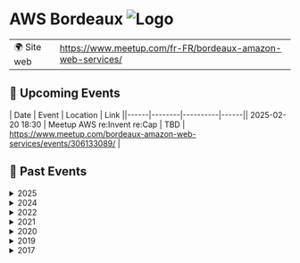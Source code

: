 # AWS Bordeaux ![Logo](https://example.com/logo-aws-bordeaux.png)

|                                |     |
| ------------------------------ | --- |
| 🌍 Site web                    | https://www.meetup.com/fr-FR/bordeaux-amazon-web-services/ |

<!-- EVENTS:START -->
## 📅 Upcoming Events
| Date | Event | Location | Link ||------|--------|----------|------|| 2025-02-20 18:30 | Meetup AWS re:Invent re:Cap | TBD | https://www.meetup.com/bordeaux-amazon-web-services/events/306133089/ |
## 📆 Past Events
<details>
<summary>2025</summary>

| Date | Event | Location | Link |
|------|--------|----------|------|
| 2025-02-20 18:30 | Meetup AWS re:Invent re:Cap | TBD | https://www.meetup.com/bordeaux-amazon-web-services/events/306133089/ |
</details>
<details>
<summary>2024</summary>

| Date | Event | Location | Link |
|------|--------|----------|------|
| 2024-11-14 18:30 | Meetup AWS Bordeaux : Serverless, FinOps, et GenAI | TBD | https://www.meetup.com/bordeaux-amazon-web-services/events/304288920/ |
</details>
<details>
<summary>2022</summary>

| Date | Event | Location | Link |
|------|--------|----------|------|
| 2022-05-11 19:00 | [Présentiel !] Meetup AWS Bordeaux #8 | TBD | https://www.meetup.com/bordeaux-amazon-web-services/events/285568376/ |
</details>
<details>
<summary>2021</summary>

| Date | Event | Location | Link |
|------|--------|----------|------|
| 2021-12-13 19:00 | Meetup AWS virtuel #12 - Migration | Online | https://www.meetup.com/bordeaux-amazon-web-services/events/282446411/ |
| 2021-11-16 19:00 | Meetup AWS virtuel #10 - IoT sur AWS | Online | https://www.meetup.com/bordeaux-amazon-web-services/events/281814921/ |
| 2021-09-15 19:00 | Meetup AWS virtuel #10 - Data sur AWS | Online | https://www.meetup.com/bordeaux-amazon-web-services/events/280378703/ |
| 2021-06-08 18:30 | Meetup virtuel AWS #9 - FinOps : Maitriser ses coûts dans le cloud | Online | https://www.meetup.com/bordeaux-amazon-web-services/events/278427584/ |
| 2021-05-19 18:30 | Meetup virtuel AWS #8 - La gestion de la scalabilité et des pics de charge | Online | https://www.meetup.com/bordeaux-amazon-web-services/events/278017587/ |
| 2021-03-31 18:00 | Meetup Special - Participez à une expérience d'apprentissage entre pairs | Online | https://www.meetup.com/bordeaux-amazon-web-services/events/277242569/ |
| 2021-03-30 09:00 | AWS Community Day France | Online | https://www.meetup.com/bordeaux-amazon-web-services/events/277030683/ |
| 2021-01-28 17:00 | AWS re:Invent 20 re:Cap - résumé des résumés pour les décideurs IT | Online | https://www.meetup.com/bordeaux-amazon-web-services/events/275581480/ |
| 2021-01-27 17:00 | AWS re:Invent 20 re:Cap - Informatique industrielle & technologies émergentes | Online | https://www.meetup.com/bordeaux-amazon-web-services/events/275581471/ |
| 2021-01-26 17:00 | AWS re:Invent 20 re:Cap - pour les responsables de la sécurité | Online | https://www.meetup.com/bordeaux-amazon-web-services/events/275581452/ |
| 2021-01-25 17:00 | AWS re:Invent 20 re:Cap - pour les administrateurs/trices de systèmes | Online | https://www.meetup.com/bordeaux-amazon-web-services/events/275581450/ |
| 2021-01-21 17:00 | AWS re:Invent 20 re:Cap - pour les développeurs / euses | Online | https://www.meetup.com/bordeaux-amazon-web-services/events/275581443/ |
| 2021-01-20 17:00 | AWS re:Invent 20 re:Cap - pour les ingénieurs de données (AIML) | Online | https://www.meetup.com/bordeaux-amazon-web-services/events/275581433/ |
| 2021-01-19 17:00 | AWS re:Invent 20 re:Cap - pour les analystes de données | Online | https://www.meetup.com/bordeaux-amazon-web-services/events/275581425/ |
| 2021-01-18 17:00 | AWS re:Invent 20 re:Cap - pour les architectes IT | Online | https://www.meetup.com/bordeaux-amazon-web-services/events/275581417/ |
</details>
<details>
<summary>2020</summary>

| Date | Event | Location | Link |
|------|--------|----------|------|
| 2020-11-19 18:30 | Meetup virtuel AWS #7 - Automatisation, orchestration et gouvernance sur AWS | Online | https://www.meetup.com/bordeaux-amazon-web-services/events/274511001/ |
| 2020-09-30 18:30 | AWS Virtual Meetup #6 - AWS et les media-techs | Online | https://www.meetup.com/bordeaux-amazon-web-services/events/273428797/ |
| 2020-07-30 18:00 | Live Coding with Bashar : Migration et transformation d'une app  | Online | https://www.meetup.com/bordeaux-amazon-web-services/events/wkzvrrybckbnc/ |
| 2020-07-23 18:00 | Live Coding with Bashar : Migration et transformation d'une app  | Online | https://www.meetup.com/bordeaux-amazon-web-services/events/wkzvrrybckbfc/ |
| 2020-07-16 18:00 | Live Coding with Bashar : Migration et transformation d'une app  | Online | https://www.meetup.com/bordeaux-amazon-web-services/events/wkzvrrybckbvb/ |
| 2020-07-09 18:00 | Live Coding with Bashar : Migration et transformation d'une app  | Online | https://www.meetup.com/bordeaux-amazon-web-services/events/wkzvrrybckbmb/ |
| 2020-07-02 18:00 | Live Coding with Bashar : Migration et transformation d'une app  | Online | https://www.meetup.com/bordeaux-amazon-web-services/events/wkzvrrybckbdb/ |
| 2020-07-01 19:00 | AWS Virtual Meetup #5 - Chaos engineering | Online | https://www.meetup.com/bordeaux-amazon-web-services/events/271494821/ |
| 2020-06-25 18:00 | Live Coding with Bashar : Migration et transformation d'une app  | Online | https://www.meetup.com/bordeaux-amazon-web-services/events/wkzvrrybcjbhc/ |
| 2020-06-18 18:00 | Live Coding with Bashar : Migration et transformation d'une app  | Online | https://www.meetup.com/bordeaux-amazon-web-services/events/wkzvrrybcjbxb/ |
| 2020-06-11 18:00 | Live Coding with Bashar : Migration et transformation d'une app  | Online | https://www.meetup.com/bordeaux-amazon-web-services/events/wkzvrrybcjbpb/ |
| 2020-06-04 18:00 | Live Coding with Bashar : Migration et transformation d'une app  | Online | https://www.meetup.com/bordeaux-amazon-web-services/events/wkzvrrybcjbgb/ |
| 2020-05-28 18:00 | Live Coding with Bashar : Migration et transformation d'une app  | Online | https://www.meetup.com/bordeaux-amazon-web-services/events/wkzvrrybchblc/ |
| 2020-05-21 18:00 | Live Coding with Bashar : Migration et transformation d'une app  | Online | https://www.meetup.com/bordeaux-amazon-web-services/events/wkzvrrybchbcc/ |
| 2020-05-14 18:00 | Live Coding with Bashar : Migration et transformation d'une app  | Online | https://www.meetup.com/bordeaux-amazon-web-services/events/wkzvrrybchbsb/ |
| 2020-05-07 18:00 | Live Coding with Bashar : Migration et transformation d'une app  | Online | https://www.meetup.com/bordeaux-amazon-web-services/events/wkzvrrybchbkb/ |
| 2020-04-23 18:50 | Meetup virtuel AWS #2 - L'orchestration Kubernetes sur AWS | Online | https://www.meetup.com/bordeaux-amazon-web-services/events/270058143/ |
| 2020-03-25 18:50 | Meetup virtuel AWS #1 - AWS dans l'univers du Gaming | Online | https://www.meetup.com/bordeaux-amazon-web-services/events/269643080/ |
| 2020-02-06 19:00 | Meetup AWS Bordeaux #7 - @Betclic - Résilience & sécurité sur AWS | TBD | https://www.meetup.com/bordeaux-amazon-web-services/events/267721451/ |
</details>
<details>
<summary>2019</summary>

| Date | Event | Location | Link |
|------|--------|----------|------|
| 2019-12-19 19:00 | Meetup AWS Bordeaux #6 - re:Invent 2019 re:Cap | TBD | https://www.meetup.com/bordeaux-amazon-web-services/events/265659080/ |
| 2019-10-17 19:00 | Meetup AWS Bordeaux #5 - Architectures modernes & Serverless | TBD | https://www.meetup.com/bordeaux-amazon-web-services/events/265467974/ |
| 2019-06-13 19:00 | Meetup AWS Bordeaux #4 - Retours d'expériences AT Internet & Betclic | TBD | https://www.meetup.com/bordeaux-amazon-web-services/events/261322618/ |
| 2019-05-09 19:30 | Meetup AWS Bordeaux #3 - Les piliers de l'observabilité appliqués au Serverless | TBD | https://www.meetup.com/bordeaux-amazon-web-services/events/260941625/ |
| 2019-02-07 19:30 | Meetup AWS Bordeaux #2 - Implémenter une Skill Alexa en serverless avec AWS | TBD | https://www.meetup.com/bordeaux-amazon-web-services/events/258187943/ |
</details>
<details>
<summary>2017</summary>

| Date | Event | Location | Link |
|------|--------|----------|------|
| 2017-06-07 19:00 | Meetup AWS Bordeaux #1 | TBD | https://www.meetup.com/bordeaux-amazon-web-services/events/229864331/ |
</details>

<!-- EVENTS:END -->